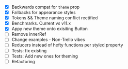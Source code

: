 - [x] Backwards compat for `theme` prop
- [x] Fallbacks for appearance styles
- [x] Tokens && Theme naming conflict rectified
- [x] Benchmarks. Current vs v11.x
- [x] Appy new theme onto exisiting Button
- [ ] Remove innerRef
- [ ] Change examples - Non-Trello vibes
- [ ] Reducers instead of hefty functions per styled property
- [ ] Tests: fix existing
- [ ] Tests: Add new ones for theming
- [ ] Refactoring
